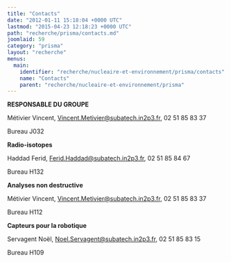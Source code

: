 ```yaml
---
title: "Contacts"
date: "2012-01-11 15:18:04 +0000 UTC"
lastmod: "2015-04-23 12:18:23 +0000 UTC"
path: "recherche/prisma/contacts.md"
joomlaid: 59
category: "prisma"
layout: "recherche"
menus:
  main:
    identifier: "recherche/nucleaire-et-environnement/prisma/contacts"
    name: "Contacts"
    parent: "recherche/nucleaire-et-environnement/prisma"
---
```

**RESPONSABLE DU GROUPE**

Métivier Vincent, Vincent.Metivier@subatech.in2p3.fr, 02 51 85 83 37

Bureau J032

**Radio-isotopes**

Haddad Ferid, [Ferid.Haddad@subatech.in2p3.fr](mailto:Ferid.Haddad@subatech.in2p3.fr), 02 51 85 84 67

Bureau H132

**Analyses non destructive**

Métivier Vincent, [Vincent.Metivier@subatech.in2p3.fr](mailto:Vincent.Metivier@subatech.in2p3.fr), 02 51 85 83 37

Bureau H112

**Capteurs pour la robotique**

Servagent Noël, [Noel.Servagent@subatech.in2p3.fr](mailto:Noel.Servagent@subatech.in2p3.fr), 02 51 85 83 15

Bureau H109
